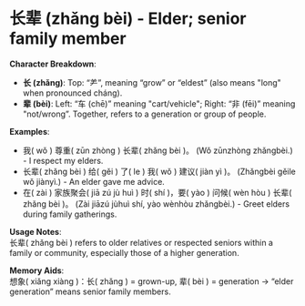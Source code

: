 # **长辈 (zhǎng bèi) - Elder; senior family member**

**Character Breakdown**:  
- **长 (zhǎng)**: Top: “⺶”, meaning “grow” or “eldest” (also means "long" when pronounced cháng).  
- **辈 (bèi)**: Left: “车 (chē)” meaning "cart/vehicle"; Right: “非 (fēi)” meaning "not/wrong”. Together, refers to a generation or group of people.

**Examples**:  
- 我( wǒ ) 尊重( zūn zhòng ) 长辈( zhǎng bèi )。 (Wǒ zūnzhòng zhǎngbèi.) - I respect my elders.  
- 长辈( zhǎng bèi ) 给( gěi ) 了( le ) 我( wǒ ) 建议( jiàn yì )。 (Zhǎngbèi gěile wǒ jiànyì.) - An elder gave me advice.  
- 在( zài ) 家族聚会( jiā zú jù huì ) 时( shí )，要( yào ) 问候( wèn hòu ) 长辈( zhǎng bèi )。 (Zài jiāzú jùhuì shí, yào wènhòu zhǎngbèi.) - Greet elders during family gatherings.

**Usage Notes**:  
长辈( zhǎng bèi ) refers to older relatives or respected seniors within a family or community, especially those of a higher generation.

**Memory Aids**:  
想象( xiǎng xiàng )：长( zhǎng ) = grown-up, 辈( bèi ) = generation → “elder generation” means senior family members.